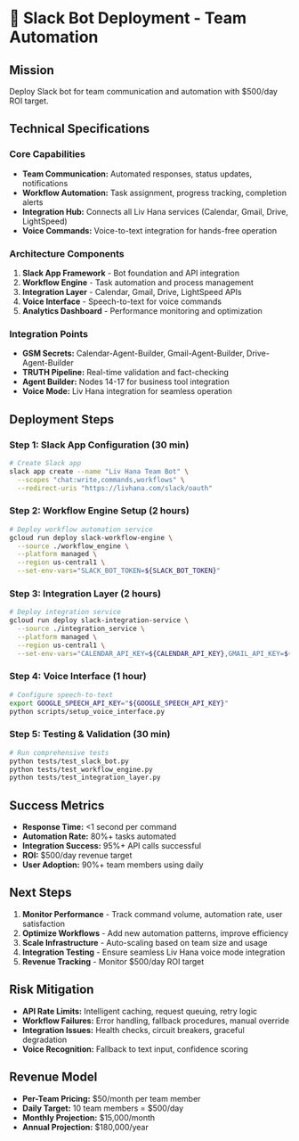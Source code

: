 # 🤖 Slack Bot Deployment - Team Automation

## Mission

Deploy Slack bot for team communication and automation with $500/day ROI target.

## Technical Specifications

### Core Capabilities

- **Team Communication:** Automated responses, status updates, notifications
- **Workflow Automation:** Task assignment, progress tracking, completion alerts
- **Integration Hub:** Connects all Liv Hana services (Calendar, Gmail, Drive, LightSpeed)
- **Voice Commands:** Voice-to-text integration for hands-free operation

### Architecture Components

1. **Slack App Framework** - Bot foundation and API integration
2. **Workflow Engine** - Task automation and process management
3. **Integration Layer** - Calendar, Gmail, Drive, LightSpeed APIs
4. **Voice Interface** - Speech-to-text for voice commands
5. **Analytics Dashboard** - Performance monitoring and optimization

### Integration Points

- **GSM Secrets:** Calendar-Agent-Builder, Gmail-Agent-Builder, Drive-Agent-Builder
- **TRUTH Pipeline:** Real-time validation and fact-checking
- **Agent Builder:** Nodes 14-17 for business tool integration
- **Voice Mode:** Liv Hana integration for seamless operation

## Deployment Steps

### Step 1: Slack App Configuration (30 min)

```bash
# Create Slack app
slack app create --name "Liv Hana Team Bot" \
  --scopes "chat:write,commands,workflows" \
  --redirect-uris "https://livhana.com/slack/oauth"
```

### Step 2: Workflow Engine Setup (2 hours)

```bash
# Deploy workflow automation service
gcloud run deploy slack-workflow-engine \
  --source ./workflow_engine \
  --platform managed \
  --region us-central1 \
  --set-env-vars="SLACK_BOT_TOKEN=${SLACK_BOT_TOKEN}"
```

### Step 3: Integration Layer (2 hours)

```bash
# Deploy integration service
gcloud run deploy slack-integration-service \
  --source ./integration_service \
  --platform managed \
  --region us-central1 \
  --set-env-vars="CALENDAR_API_KEY=${CALENDAR_API_KEY},GMAIL_API_KEY=${GMAIL_API_KEY}"
```

### Step 4: Voice Interface (1 hour)

```bash
# Configure speech-to-text
export GOOGLE_SPEECH_API_KEY="${GOOGLE_SPEECH_API_KEY}"
python scripts/setup_voice_interface.py
```

### Step 5: Testing & Validation (30 min)

```bash
# Run comprehensive tests
python tests/test_slack_bot.py
python tests/test_workflow_engine.py
python tests/test_integration_layer.py
```

## Success Metrics

- **Response Time:** <1 second per command
- **Automation Rate:** 80%+ tasks automated
- **Integration Success:** 95%+ API calls successful
- **ROI:** $500/day revenue target
- **User Adoption:** 90%+ team members using daily

## Next Steps

1. **Monitor Performance** - Track command volume, automation rate, user satisfaction
2. **Optimize Workflows** - Add new automation patterns, improve efficiency
3. **Scale Infrastructure** - Auto-scaling based on team size and usage
4. **Integration Testing** - Ensure seamless Liv Hana voice mode integration
5. **Revenue Tracking** - Monitor $500/day ROI target

## Risk Mitigation

- **API Rate Limits:** Intelligent caching, request queuing, retry logic
- **Workflow Failures:** Error handling, fallback procedures, manual override
- **Integration Issues:** Health checks, circuit breakers, graceful degradation
- **Voice Recognition:** Fallback to text input, confidence scoring

## Revenue Model

- **Per-Team Pricing:** $50/month per team member
- **Daily Target:** 10 team members = $500/day
- **Monthly Projection:** $15,000/month
- **Annual Projection:** $180,000/year

